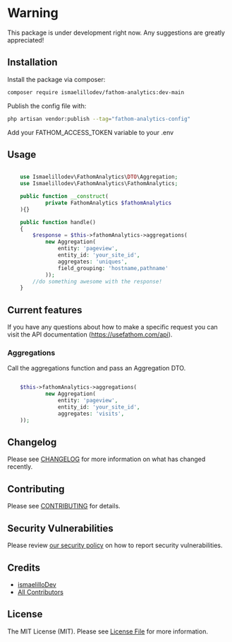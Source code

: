 # Warning

This package is under development right now. Any suggestions are greatly appreciated!

## Installation

Install the package via composer:

```bash
composer require ismaelillodev/fathom-analytics:dev-main
```

Publish the config file with:

```bash
php artisan vendor:publish --tag="fathom-analytics-config"
```

Add your FATHOM_ACCESS_TOKEN variable to your .env

## Usage

```php

    use Ismaelillodev\FathomAnalytics\DTO\Aggregation;
    use Ismaelillodev\FathomAnalytics\FathomAnalytics;

    public function __construct(
            private FathomAnalytics $fathomAnalytics
    ){}

    public function handle()
    {
        $response = $this->fathomAnalytics->aggregations(
            new Aggregation(
                entity: 'pageview',
                entity_id: 'your_site_id',
                aggregates: 'uniques',
                field_grouping: 'hostname,pathname'
            ));
        //do something awesome with the response!
    }
```
## Current features

If you have any questions about how to make a specific request you can visit the API documentation (https://usefathom.com/api).

### Aggregations


Call the aggregations function and pass an Aggregation DTO.


```php

    $this->fathomAnalytics->aggregations(
            new Aggregation(
                entity: 'pageview',
                entity_id: 'your_site_id',
                aggregates: 'visits',
    ));
```
            
## Changelog

Please see [CHANGELOG](CHANGELOG.md) for more information on what has changed recently.

## Contributing

Please see [CONTRIBUTING](CONTRIBUTING.md) for details.

## Security Vulnerabilities

Please review [our security policy](../../security/policy) on how to report security vulnerabilities.

## Credits

- [ismaelilloDev](https://github.com/ismaelillodev)
- [All Contributors](../../contributors)

## License

The MIT License (MIT). Please see [License File](LICENSE.md) for more information.
